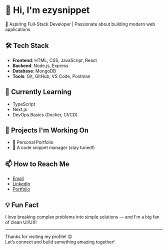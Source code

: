# 👋 Hi, I'm ezysnippet

🚀 Aspiring Full-Stack Developer | Passionate about building modern web applications

## 🛠️ Tech Stack
- **Frontend**: HTML, CSS, JavaScript, React
- **Backend**: Node.js, Express
- **Database**: MongoDB
- **Tools**: Git, GitHub, VS Code, Postman

## 🌱 Currently Learning
- TypeScript
- Next.js
- DevOps Basics (Docker, CI/CD)

## 📌 Projects I'm Working On
- 🔧 Personal Portfolio
- 📂 A code snippet manager (stay tuned!)

## 📫 How to Reach Me
- [Email](mailto:your-email@example.com)
- [LinkedIn](https://linkedin.com/in/your-profile)
- [Portfolio](https://your-portfolio.com)

## 💡 Fun Fact
I love breaking complex problems into simple solutions — and I'm a big fan of clean UI/UX!

---

Thanks for visiting my profile! 😊  
Let’s connect and build something amazing together!
